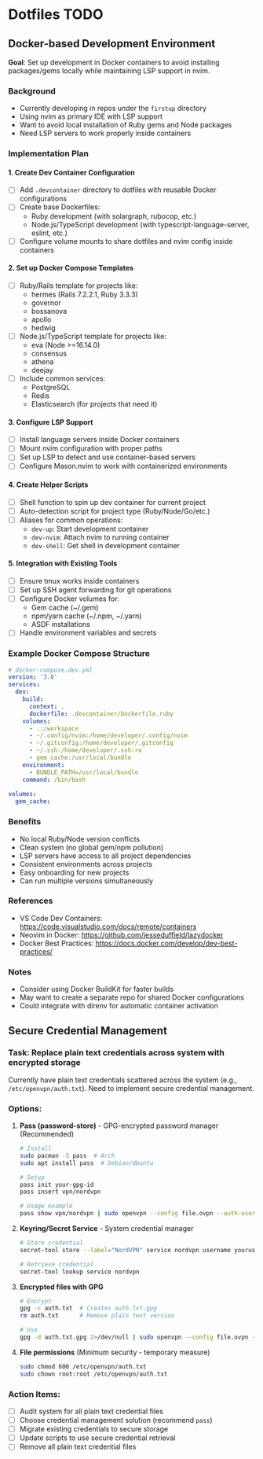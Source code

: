 # Dotfiles TODO

## Docker-based Development Environment

**Goal**: Set up development in Docker containers to avoid installing packages/gems locally while maintaining LSP support in nvim.

### Background
- Currently developing in repos under the `firstup` directory
- Using nvim as primary IDE with LSP support
- Want to avoid local installation of Ruby gems and Node packages
- Need LSP servers to work properly inside containers

### Implementation Plan

#### 1. Create Dev Container Configuration
- [ ] Add `.devcontainer` directory to dotfiles with reusable Docker configurations
- [ ] Create base Dockerfiles:
  - Ruby development (with solargraph, rubocop, etc.)
  - Node.js/TypeScript development (with typescript-language-server, eslint, etc.)
- [ ] Configure volume mounts to share dotfiles and nvim config inside containers

#### 2. Set up Docker Compose Templates
- [ ] Ruby/Rails template for projects like:
  - hermes (Rails 7.2.2.1, Ruby 3.3.3)
  - governor
  - bossanova
  - apollo
  - hedwig
- [ ] Node.js/TypeScript template for projects like:
  - eva (Node >=16.14.0)
  - consensus
  - athena
  - deejay
- [ ] Include common services:
  - PostgreSQL
  - Redis
  - Elasticsearch (for projects that need it)

#### 3. Configure LSP Support
- [ ] Install language servers inside Docker containers
- [ ] Mount nvim configuration with proper paths
- [ ] Set up LSP to detect and use container-based servers
- [ ] Configure Mason.nvim to work with containerized environments

#### 4. Create Helper Scripts
- [ ] Shell function to spin up dev container for current project
- [ ] Auto-detection script for project type (Ruby/Node/Go/etc.)
- [ ] Aliases for common operations:
  - `dev-up`: Start development container
  - `dev-nvim`: Attach nvim to running container
  - `dev-shell`: Get shell in development container

#### 5. Integration with Existing Tools
- [ ] Ensure tmux works inside containers
- [ ] Set up SSH agent forwarding for git operations
- [ ] Configure Docker volumes for:
  - Gem cache (~/.gem)
  - npm/yarn cache (~/.npm, ~/.yarn)
  - ASDF installations
- [ ] Handle environment variables and secrets

### Example Docker Compose Structure

```yaml
# docker-compose.dev.yml
version: '3.8'
services:
  dev:
    build:
      context: .
      dockerfile: .devcontainer/Dockerfile.ruby
    volumes:
      - .:/workspace
      - ~/.config/nvim:/home/developer/.config/nvim
      - ~/.gitconfig:/home/developer/.gitconfig
      - ~/.ssh:/home/developer/.ssh:ro
      - gem_cache:/usr/local/bundle
    environment:
      - BUNDLE_PATH=/usr/local/bundle
    command: /bin/bash
    
volumes:
  gem_cache:
```

### Benefits
- No local Ruby/Node version conflicts
- Clean system (no global gem/npm pollution)
- LSP servers have access to all project dependencies
- Consistent environments across projects
- Easy onboarding for new projects
- Can run multiple versions simultaneously

### References
- VS Code Dev Containers: https://code.visualstudio.com/docs/remote/containers
- Neovim in Docker: https://github.com/jesseduffield/lazydocker
- Docker Best Practices: https://docs.docker.com/develop/dev-best-practices/

### Notes
- Consider using Docker BuildKit for faster builds
- May want to create a separate repo for shared Docker configurations
- Could integrate with direnv for automatic container activation

## Secure Credential Management

### Task: Replace plain text credentials across system with encrypted storage

Currently have plain text credentials scattered across the system (e.g., `/etc/openvpn/auth.txt`). Need to implement secure credential management.

### Options:

1. **Pass (password-store)** - GPG-encrypted password manager (Recommended)
   ```bash
   # Install
   sudo pacman -S pass  # Arch
   sudo apt install pass  # Debian/Ubuntu
   
   # Setup
   pass init your-gpg-id
   pass insert vpn/nordvpn
   
   # Usage example
   pass show vpn/nordvpn | sudo openvpn --config file.ovpn --auth-user-pass /dev/stdin
   ```

2. **Keyring/Secret Service** - System credential manager
   ```bash
   # Store credential
   secret-tool store --label="NordVPN" service nordvpn username youruser
   
   # Retrieve credential
   secret-tool lookup service nordvpn
   ```

3. **Encrypted files with GPG**
   ```bash
   # Encrypt
   gpg -c auth.txt  # Creates auth.txt.gpg
   rm auth.txt      # Remove plain text version
   
   # Use
   gpg -d auth.txt.gpg 2>/dev/null | sudo openvpn --config file.ovpn --auth-user-pass /dev/stdin
   ```

4. **File permissions** (Minimum security - temporary measure)
   ```bash
   sudo chmod 600 /etc/openvpn/auth.txt
   sudo chown root:root /etc/openvpn/auth.txt
   ```

### Action Items:
- [ ] Audit system for all plain text credential files
- [ ] Choose credential management solution (recommend `pass`)
- [ ] Migrate existing credentials to secure storage
- [ ] Update scripts to use secure credential retrieval
- [ ] Remove all plain text credential files